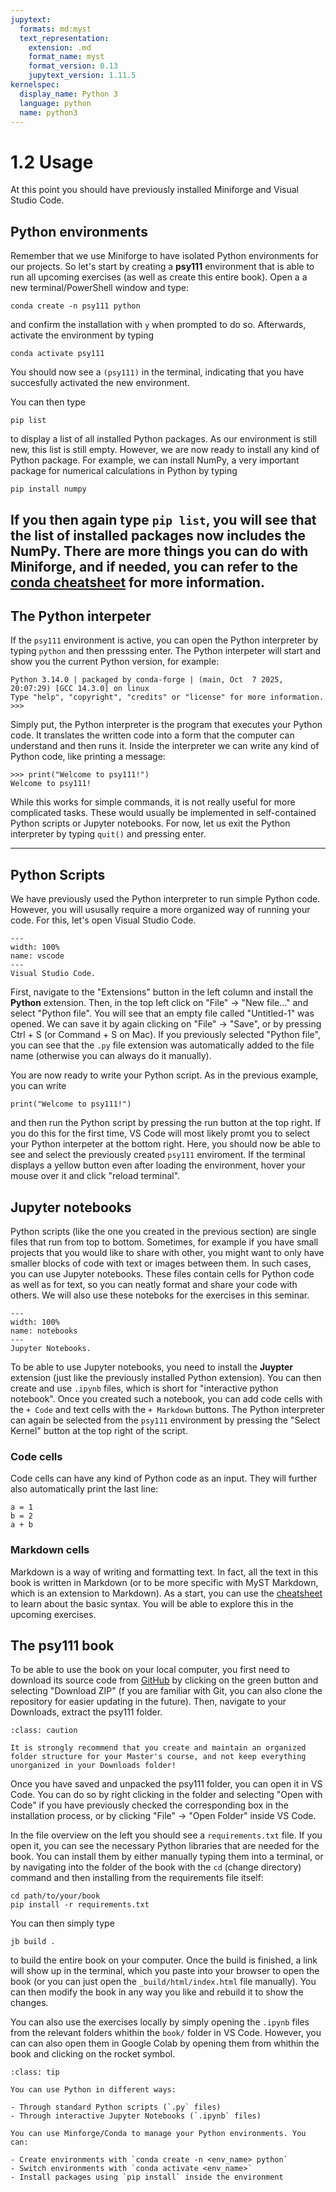 ```yaml
---
jupytext:
  formats: md:myst
  text_representation:
    extension: .md
    format_name: myst
    format_version: 0.13
    jupytext_version: 1.11.5
kernelspec:
  display_name: Python 3
  language: python
  name: python3
---
```


# 1.2 Usage

At this point you should have previously installed Miniforge and Visual Studio Code.


## Python environments

Remember that we use Miniforge to have isolated Python environments for our projects. So let's start by creating a **psy111** environment that is able to run all upcoming exercises (as well as create this entire book). Open a a new terminal/PowerShell window and type:

```
conda create -n psy111 python
```

and confirm the installation with `y` when prompted to do so. Afterwards, activate the environment by typing

```
conda activate psy111
```

You should now see a `(psy111)` in the terminal, indicating that you have succesfully activated the new environment.

You can then type

```
pip list
```

to display a list of all installed Python packages. As our environment is still new, this list is still empty. However, we are now ready to install any kind of Python package. For example, we can install NumPy, a very important package for numerical calculations in Python by typing

```
pip install numpy
```

If you then again type `pip list`, you will see that the list of installed packages now includes the NumPy. There are more things you can do with Miniforge, and if needed, you can refer to the [conda cheatsheet](https://docs.conda.io/projects/conda/en/4.6.0/_downloads/52a95608c49671267e40c689e0bc00ca/conda-cheatsheet.pdf) for more information.
---

## The Python interpeter

If the `psy111` environment is active, you can open the Python interpreter by typing `python` and then presssing enter. The Python interpeter will start and show you the current Python version, for example:

```
Python 3.14.0 | packaged by conda-forge | (main, Oct  7 2025, 20:07:29) [GCC 14.3.0] on linux
Type "help", "copyright", "credits" or "license" for more information.
>>> 
```

Simply put, the Python interpreter is the program that executes your Python code. It translates the written code into a form that the computer can understand and then runs it. Inside the interpreter we can write any kind of Python code, like printing a message:

```
>>> print("Welcome to psy111!")
Welcome to psy111!
```

While this works for simple commands, it is not really useful for more complicated tasks. These would usually be implemented in self-contained Python scripts or Jupyter notebooks. For now, let us exit the Python interpreter by typing `quit()` and pressing enter.

---

## Python Scripts

We have previously used the Python interpreter to run simple Python code. However, you will ususally require a more organized way of running your code. For this, let's open Visual Studio Code.

```{figure} ../../../_static/figures/vscode.png
---
width: 100%
name: vscode
---
Visual Studio Code.
```

First, navigate to the "Extensions" button in the left column and install the **Python** extension. Then, in the top left click on "File" -> "New file..." and select "Python file". You will see that an empty file called "Untitled-1" was opened. We can save it by again clicking on "File" -> "Save", or by pressing Ctrl + S (or Command + S on Mac). If you previously selected "Python file", you can see that the `.py` file extension was automatically added to the file name (otherwise you can always do it manually).

You are now ready to write your Python script. As in the previous example, you can write

```
print("Welcome to psy111!")
```

and then run the Python script by pressing the run button at the top right. If you do this for the first time, VS Code will most likely promt you to select your Python interpeter at the bottom right. Here, you should now be able to see and select the previously created `psy111` enviroment. If the terminal displays a yellow button even after loading the environment, hover your mouse over it and click "reload terminal".


## Jupyter notebooks

Python scripts (like the one you created in the previous section) are single files that run from top to bottom. Sometimes, for example if you have small projects that you would like to share with other, you might want to only have smaller blocks of code with text or images between them. In such cases, you can use Jupyter notebooks. These files contain cells for Python code as well as for text, so you can neatly format and share your code with others. We will also use these noteboks for the exercises in this seminar.

```{figure} ../../../_static/figures/notebooks.png
---
width: 100%
name: notebooks
---
Jupyter Notebooks.
```

To be able to use Jupyter notebooks, you need to install the **Juypter** extension (just like the previously installed Python extension). You can then create and use `.ipynb` files, which is short for "interactive python notebook". Once you created such a notebook, you can add code cells with the `+ Code` and text cells with the `+ Markdown` buttons. The Python interpreter can again be selected from the `psy111` environment by pressing the "Select Kernel" button at the top right of the script.

### Code cells

Code cells can have any kind of Python code as an input. They will further also automatically print the last line:

```{code-cell}
a = 1
b = 2
a + b
```

### Markdown cells

Markdown is a way of writing and formatting text. In fact, all the text in this book is written in Markdown (or to be more specific with MyST Markdown, which is an extension to Markdown). As a start, you can use the [cheatsheet](https://www.markdownguide.org/cheat-sheet/) to learn about the basic syntax. You will be able to explore this in the upcoming exercises.


## The psy111 book

To be able to use the book on your local computer, you first need to download its source code from [GitHub](https://github.com/mibur1/psy111) by clicking on the green button and selecting "Download ZIP" (f you are familiar with Git, you can also clone the repository for easier updating in the future). Then, navigate to your Downloads, extract the psy111 folder.

```{admonition} File management
:class: caution

It is strongly recommend that you create and maintain an organized folder structure for your Master's course, and not keep everything unorganized in your Downloads folder!
```

Once you have saved and unpacked the psy111 folder, you can open it in VS Code. You can do so by right clicking in the folder and selecting "Open with Code" if you have previously checked the corresponding box in the installation process, or by clicking "File" -> "Open Folder" inside VS Code.

In the file overview on the left you should see a `requirements.txt` file. If you open it, you can see the necessary Python libraries that are needed for the book. You can install them by either manually typing them into a terminal, or by navigating into the folder of the book with the `cd` (change directory) command and then installing from the requirements file itself:

```
cd path/to/your/book
pip install -r requirements.txt
```

You can then simply type

```
jb build .
```

to build the entire book on your computer. Once the build is finished, a link will show up in the terminal, which you paste into your browser to open the book (or you can just open the `_build/html/index.html` file manually). You can then modify the book in any way you like and rebuild it to show the changes.

You can also use the exercises locally by simply opening the `.ipynb` files from the relevant folders whithin the `book/` folder in VS Code. However, you can can also open them in Google Colab by opening them from whithin the book and clicking on the rocket symbol.

```{admonition} Summary
:class: tip

You can use Python in different ways:

- Through standard Python scripts (`.py` files)
- Through interactive Jupyter Notebooks (`.ipynb` files)

You can use Minforge/Conda to manage your Python environments. You can:

- Create environments with `conda create -n <env_name> python`
- Switch environments with `conda activate <env_name>`
- Install packages using `pip install` inside the environment
```
